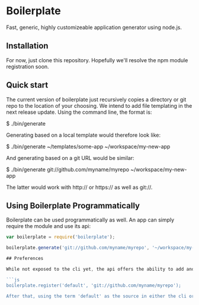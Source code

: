 Boilerplate
=====

Fast, generic, highly customizeable application generator using node.js.

## Installation

For now, just clone this repository. Hopefully we'll resolve the npm module registration soon.

## Quick start

The current version of boilerplate just recursively copies a directory or git repo to the location of your choosing.  We intend to add file templating in the next release update.  Using the command line, the format is: 

  $ ./bin/generate <src> <dst>

Generating based on a local template would therefore look like:

  $ ./bin/generate ~/templates/some-app ~/workspace/my-new-app

And generating based on a git URL would be similar:

  $ ./bin/generate git://github.com/myname/myrepo  ~/workspace/my-new-app

The latter would work with http:// or https:// as well as git://.

## Using Boilerplate Programmatically

Boilerplate can be used programmatically as well.  An app can simply require the module and use its api:

```js
var boilerplate = require('boilerplate');

boilerplate.generate('git://github.com/myname/myrepo', '~/workspace/my-new-app', function(err){  console.log(err); });

## Preferences

While not exposed to the cli yet, the api offers the ability to add and remove aliases for sources as well.  This information is stored in a file in your home directory called .node-boilerplate.json.  Setting it programmatically is as simple as:

```js
boilerplate.register('default', 'git://github.com/myname/myrepo');

After that, using the term 'default' as the source in either the cli or programmatically will resolve to the git URL listed above.  